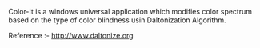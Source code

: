 Color-It is a windows universal application which modifies color spectrum based on the type of color blindness usin Daltonization Algorithm.

Reference :- http://www.daltonize.org
